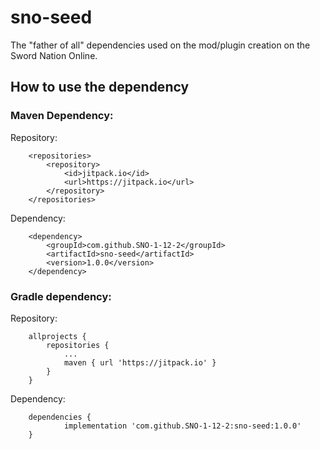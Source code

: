 # sno-seed
The "father of all" dependencies used on the mod/plugin creation on the Sword Nation Online.

## How to use the dependency
### Maven Dependency:

  Repository:

```
	<repositories>
		<repository>
		    <id>jitpack.io</id>
		    <url>https://jitpack.io</url>
		</repository>
	</repositories>
```

  Dependency:
```
	<dependency>
	    <groupId>com.github.SNO-1-12-2</groupId>
	    <artifactId>sno-seed</artifactId>
	    <version>1.0.0</version>
	</dependency>
```

### Gradle dependency:

  Repository:

```
	allprojects {
		repositories {
			...
			maven { url 'https://jitpack.io' }
		}
	}
```

  Dependency:
  
```
	dependencies {
	        implementation 'com.github.SNO-1-12-2:sno-seed:1.0.0'
	}
```
  
